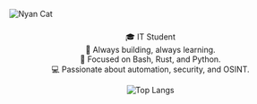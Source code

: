 ![Nyan Cat](https://gifdb.com/images/high/nyan-cat-rbnlqzxbgvei37v8.gif)

<h3 align="center"></h3>
<p align="center">🎓 IT Student <br>📂 Always building, always learning. <br> 🚀 Focused on Bash, Rust, and Python.<br>💻 Passionate about automation, security, and OSINT.</p>


<p align="center">
  <img src="https://github-readme-stats.vercel.app/api/top-langs/?username=adaevol&layout=compact&theme=dracula" alt="Top Langs">
</p>
